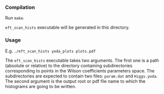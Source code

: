 ### Compilation

Run `make`.

`eft_scan_hists` executable will be generated in this directory.

### Usage

E.g. `./eft_scan_hists yoda_plots plots.pdf`

The `eft_scan_hists` executable takes two arguments. The first one is a path
(absolute or relative) to the directory containing subdirectories corresponding
to points in the Wilson coefficients parameters space. The subdirectories are
expected to contain two files: `param.dat` and `Higgs.yoda`. The second
argument is the output root or pdf file name to which the histograms are going
to be written.
